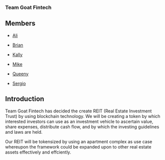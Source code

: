 ### Team Goat Fintech

## Members
- [Ali](https://umn.bootcampcontent.com/alinajmuddin)
- [Brian](https://umn.bootcampcontent.com/MrIrrelevant)
- [Kally](https://umn.bootcampcontent.com/klb0215)
- [Mike](https://umn.bootcampcontent.com/mvigoren34)

- [Queeny](https://umn.bootcampcontent.com/Queeny)
- [Sergio](https://umn.bootcampcontent.com/SVivanco)

## Introduction

Team Goat Fintech has decided the create REIT (Real Estate Investment Trust) by using blockchain technology.  We will be creating a token by which interested investors can use as an investment vehicle to ascertain value, share expenses, distribute cash flow, and by which the investing guidelines and laws are held.

Our REIT will be tokensized by using an apartment complex as use case whereupon the framework could be expanded upon to other real estate assets effectively and effciently.

